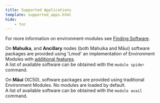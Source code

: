```yaml
---
title: Supported Applications
template: supported_apps.html
hide:
    - toc
---
```



<!-- This page uses a custom page template 'overrides/supported_apps.html'. If you are looking to contribute to this list, please see https://github.com/nesi/support-docs/blob/main/docs/CONTRIBUTING.md#the-supported-apps-page for details -->


For more information on environment-modules see [Finding Software](../HPC_Software_Environment/Finding_Software.md).

On **Mahuika**, and **Ancillary** nodes (both Mahuika and Māui) software packages are provided using 'Lmod' an implementation of Environment Modules with [additional features](https://lmod.readthedocs.io/en/latest/010_user.html).  
A list of available software can be obtained with the `module spider` command.

On **Māui** (XC50), software packages are provided using traditional Environment Modules. No modules are loaded by default.  
A list of available software can be obtained with the `module avail` command.
